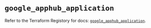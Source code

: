 # `google_apphub_application`

Refer to the Terraform Registory for docs: [`google_apphub_application`](https://registry.terraform.io/providers/hashicorp/google-beta/5.26.0/docs/resources/google_apphub_application).
